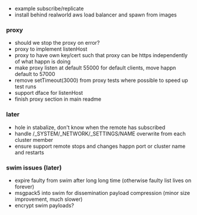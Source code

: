 * example subscribe/replicate
* install behind realworld aws load balancer and spawn from images

### proxy

* should we stop the proxy on error?
* proxy to implement listenHost
* proxy to have own key/cert such that proxy can be https independently of what happn is doing
* make proxy listen at default 55000 for default clients, move happn default to 57000
* remove setTimeout(3000) from proxy tests where possible to speed up test runs
* support dface for listenHost
* finish proxy section in main readme

### later

* hole in stabalize, don't know when the remote has subscribed
* handle /_SYSTEM/_NETWORK/_SETTINGS/NAME overwrite from each cluster member
* ensure support remote stops and changes happn port or cluster name and restarts

### swim issues (later)

* expire faulty from swim after long long time (otherwise faulty list lives on forever)
* msgpack5 into swim for dissemination payload compression (minor size improvement, much slower)
* encrypt swim payloads?
